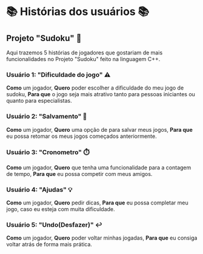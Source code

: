 # 📚 Histórias dos usuários 📚
## Projeto "Sudoku" 🧠
Aqui trazemos 5 histórias de jogadores que gostariam de mais funcionalidades no Projeto "Sudoku" feito na linguagem C++.


### Usuário 1: "Dificuldade do jogo" ⚠️
**Como** um jogador,
**Quero** poder escolher a dificuldade do meu jogo de sudoku,
**Para que** o jogo seja mais atrativo tanto para pessoas iniciantes ou quanto para especialistas.

### Usuário 2: "Salvamento" 💾
**Como** um jogador,
**Quero** uma opção de para salvar meus jogos,
**Para que** eu possa retomar os meus jogos começados anteriormente.

### Usuário 3: "Cronometro" ⏱️
**Como** um jogador,
**Quero** que tenha uma funcionalidade para a contagem de tempo,
**Para que** eu possa competir com meus amigos.

### Usuário 4: "Ajudas" 💡
**Como** um jogador,
**Quero** pedir dicas,
**Para que** eu possa completar meu jogo, caso eu esteja com muita dificuldade.

### Usuário 5: "Undo(Desfazer)" ↩️
**Como** um jogador,
**Quero** poder voltar minhas jogadas,
**Para que** eu consiga voltar atrás de forma mais prática.
